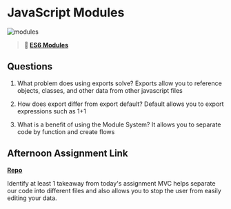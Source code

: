 # JavaScript Modules

![modules](https://bcw.blob.core.windows.net/public/img/1015719031845190)

> **📖 [ES6 Modules](https://codeworksacademy.com/fs-student-guide/resources/wk3/01-Modules)**

## Questions

1. What problem does using exports solve?
Exports allow you to reference objects, classes, and other data from other javascript files

2. How does export differ from export default?
Default allows you to export expressions such as 1+1

3. What is a benefit of using the Module System?
It allows you to separate code by function and create flows

## Afternoon Assignment Link

**[Repo](https://github.com/derekhearst/codeworks/tree/master/Week3/d1GameNight)**

Identify at least 1 takeaway from today's assignment
MVC helps separate our code into different files and also allows you to stop the user from easily editing your data. 